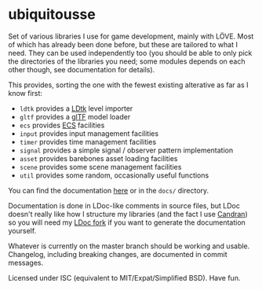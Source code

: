 # ubiquitousse

Set of various libraries I use for game development, mainly with LÖVE. Most of which has already been done before, but these are tailored to what I need. They can be used independently too (you should be able to only pick the directories of the libraries you need; some modules depends on each other though, see documentation for details).

This provides, sorting the one with the fewest existing alterative as far as I know first:

* `ldtk` provides a [LDtk](https://ldtk.io/) level importer
* `gltf` provides a [glTF](https://www.khronos.org/gltf/) model loader
* `ecs` provides [ECS](https://en.wikipedia.org/wiki/Entity_component_system) facilities
* `input` provides input management facilities
* `timer` provides time management facilities
* `signal` provides a simple signal / observer pattern implementation
* `asset` provides barebones asset loading facilities
* `scene` provides some scene management facilities
* `util` provides some random, occasionally useful functions

You can find the documentation [here](https://reuh.github.io/ubiquitousse/index.html) or in the `docs/` directory.

Documentation is done in LDoc-like comments in source files, but LDoc doesn't really like how I structure my libraries (and the fact I use [Candran](https://github.com/Reuh/candran)) so you will need my [LDoc fork](https://github.com/Reuh/LDoc) if you want to generate the documentation yourself.

Whatever is currently on the master branch should be working and usable. Changelog, including breaking changes, are documented in commit messages.

Licensed under ISC (equivalent to MIT/Expat/Simplified BSD). Have fun.
